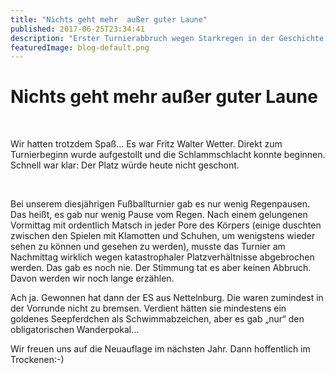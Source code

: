 ```yaml
---
title: "Nichts geht mehr  außer guter Laune"
published: 2017-06-25T23:34:41
description: "Erster Turnierabbruch wegen Starkregen in der Geschichte der EC-Nordbund-Sportarbeit...\n#Spielabbruch #WirsindderNordbund #GeileZeit #meinEC"
featuredImage: blog-default.png
---
```


# Nichts geht mehr  außer guter Laune

&nbsp;

Wir hatten trotzdem Spaß&#8230; 
Es war Fritz Walter Wetter. Direkt zum Turnierbeginn wurde aufgestollt und die Schlammschlacht konnte beginnen. Schnell war klar: Der Platz würde heute nicht geschont.

<img loading="lazy" src="old/20170624_115746859_iOS-e1498426221316.jpg" alt> <img loading="lazy" src="old/20170624_115746959_iOS-e1498426260950.jpg" alt> <img loading="lazy" src="old/20170624_115747059_iOS-e1498426277994.jpg" alt>

Bei unserem diesjährigen Fußballturnier gab es nur wenig Regenpausen. Das heißt, es gab nur wenig Pause vom Regen. Nach einem gelungenen Vormittag mit ordentlich Matsch in jeder Pore des Körpers (einige duschten zwischen den Spielen mit Klamotten und Schuhen, um wenigstens wieder sehen zu können und gesehen zu werden), musste das Turnier am Nachmittag wirklich wegen katastrophaler Platzverhältnisse abgebrochen werden. Das gab es noch nie. Der Stimmung tat es aber keinen Abbruch. Davon werden wir noch lange erzählen.

Ach ja. Gewonnen hat dann der ES aus Nettelnburg. Die waren zumindest in der Vorrunde nicht zu bremsen. Verdient hätten sie mindestens ein goldenes Seepferdchen als Schwimmabzeichen, aber es gab &#8222;nur&#8220; den obligatorischen Wanderpokal&#8230;

Wir freuen uns auf die Neuauflage im nächsten Jahr. Dann hoffentlich im Trockenen:-)
